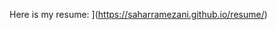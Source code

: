 Here is my resume:
[](https://saharramezani.github.io/resume/)](https://saharramezani.github.io/resume/)
